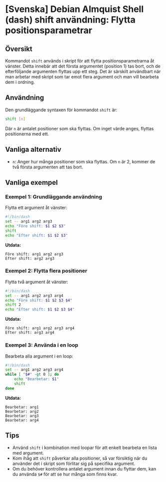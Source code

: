 # [Svenska] Debian Almquist Shell (dash) shift användning: Flytta positionsparametrar

## Översikt
Kommandot `shift` används i skript för att flytta positionsparametrarna åt vänster. Detta innebär att det första argumentet (position 1) tas bort, och de efterföljande argumenten flyttas upp ett steg. Det är särskilt användbart när man arbetar med skript som tar emot flera argument och man vill bearbeta dem i ordning.

## Användning
Den grundläggande syntaxen för kommandot `shift` är:

```bash
shift [n]
```

Där `n` är antalet positioner som ska flyttas. Om inget värde anges, flyttas positionerna med ett.

## Vanliga alternativ
- `n`: Anger hur många positioner som ska flyttas. Om `n` är 2, kommer de två första argumenten att tas bort.

## Vanliga exempel

### Exempel 1: Grundläggande användning
Flytta ett argument åt vänster:

```bash
#!/bin/dash
set -- arg1 arg2 arg3
echo "Före shift: $1 $2 $3"
shift
echo "Efter shift: $1 $2 $3"
```
**Utdata:**
```
Före shift: arg1 arg2 arg3
Efter shift: arg2 arg3
```

### Exempel 2: Flytta flera positioner
Flytta två argument åt vänster:

```bash
#!/bin/dash
set -- arg1 arg2 arg3 arg4
echo "Före shift: $1 $2 $3 $4"
shift 2
echo "Efter shift: $1 $2 $3 $4"
```
**Utdata:**
```
Före shift: arg1 arg2 arg3 arg4
Efter shift: arg3 arg4
```

### Exempel 3: Använda i en loop
Bearbeta alla argument i en loop:

```bash
#!/bin/dash
set -- arg1 arg2 arg3 arg4
while [ "$#" -gt 0 ]; do
    echo "Bearbetar: $1"
    shift
done
```
**Utdata:**
```
Bearbetar: arg1
Bearbetar: arg2
Bearbetar: arg3
Bearbetar: arg4
```

## Tips
- Använd `shift` i kombination med loopar för att enkelt bearbeta en lista med argument.
- Kom ihåg att `shift` påverkar alla positioner, så var försiktig när du använder det i skript som förlitar sig på specifika argument.
- Om du behöver kontrollera antalet argument innan du flyttar dem, kan du använda `$#` för att se hur många som finns kvar.